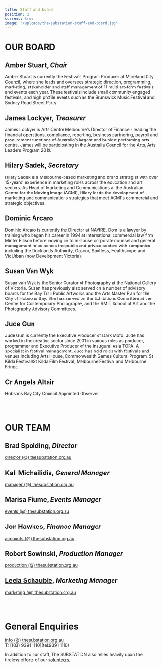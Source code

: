 ```yaml
---
title: Staff and board
position: 2
current: true
image: "/uploads/the-substation-staff-and-board.jpg"
---
```


# OUR BOARD<br>

## Amber Stuart, *Chair*<br>
Amber Stuart is currently the Festivals Program Producer at Moreland City Council, where she leads and oversees strategic direction, programming, marketing, stakeholder and staff management of 11 multi art-form festivals and events each year. These festivals include small community engaged festivals, and high profile events such as the Brunswick Music Festival and Sydney Road Street Party. 
<br>

## James Lockyer, *Treasurer*<br>
James Lockyer is Arts Centre Melbourne’s Director of Finance - leading the financial operations, compliance, reporting, business partnering, payroll and procurement functions of Australia’s largest and busiest performing arts centre. James will be participating in the Australia Council for the Arts, Arts Leaders Program 2019.
<br>

## Hilary Sadek, *Secretary*<br>
Hilary Sadek is a Melbourne-based marketing and brand strategist with over 15-years’ experience in marketing roles across the education and art sectors. As Head of Marketing and Communications at the Australian Centre for the Moving Image (ACMI), Hilary leads the development of marketing and communications strategies that meet ACMI's commercial and strategic objectives. <br>

## Dominic Arcaro
Dominic Arcaro is currently the Director at NAVIRE. Dom is a lawyer by training who began his career in 1994 at international commercial law firm Minter Ellison before moving on to in-house corporate counsel and general management roles across the public and private sectors with companies including the Docklands Authority, Gascor, Spotless, Healthscope and VicUrban (now Development Victoria). 
<br>

## Susan Van Wyk
Susan van Wyk is the Senior Curator of Photography at the National Gallery of Victoria. Susan has previously also served on a number of advisory boards for the Bay Trail Public Artworks and the Arts Master Plan for the City of Hobsons Bay. She has served on the Exhibitions Committee at the Centre for Contemporary Photography, and the RMIT School of Art and the Photography Advisory Committees. <br>

## Jude Gun
Jude Gun is currently the Executive Producer of Dark Mofo. Jude has worked in the creative sector since 2001 in various roles as producer, programmer and Executive Producer of the inaugural Asia TOPA. A specialist in festival management, Jude has held roles with festivals and venues including Arts House, Commonwealth Games Cultural Program, St Kilda Festival/St Kilda Film Festival, Melbourne Festival and Melbourne Fringe. <br>

## Cr Angela Altair
Hobsons Bay City Council Appointed Observer<br>

<br>
<br>

# OUR TEAM<br>

## Brad Spolding, *Director*<br>
[director (@) thesubstation.org.au](mailto:director@thesubstation.org.au)

## Kali Michailidis, *General Manager*<br>
[manager (@) thesubstation.org.au](mailto:manager@thesubstation.org.au)

## Marisa Fiume, *Events Manager*<br>
[events (@) thesubstation.org.au](mailto:events@thesubstation.org.au)

## Jon Hawkes, *Finance Manager*<br>
[accounts (@) thesubstation.org.au](mailto:accounts@thesubstation.org.au)

## Robert Sowinski, *Production Manager*<br>
[production (@) thesubstation.org.au](mailto:production@thesubstation.org.au)

## [Leela Schauble](mailto:marketing@thesubstation.org.au), *Marketing Manager*<br>
[marketing (@) thesubstation.org.au](mailto:marketing@thesubstation.org.au)

<br>
<br>

# **General Enquiries**<br>

[info (@) thesubstation.org.au](mailto:info@thesubstation.org.au)<br>
T: [(03) 9391 1110](tel:9391 1110)

In addition to our staff, The SUBSTATION also relies heavily upon the tireless efforts of our [volunteers.](https://thesubstation.org.au/about/volunteer/)

